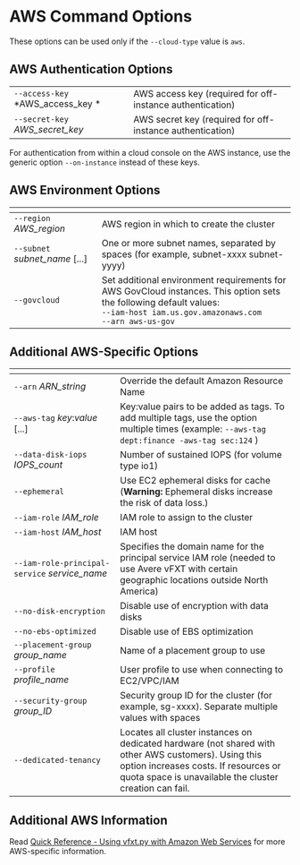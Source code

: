 # AWS Command Options

These options can be used only if the `--cloud-type` value is `aws`.

## AWS Authentication Options

| | |
| ---------- | ------------------ |
| `--access-key` *AWS_access_key *| AWS access key (required for off-instance authentication) |
| `--secret-key` *AWS_secret_key* | AWS secret key (required for off-instance authentication) |

For authentication from within a cloud console on the AWS instance, use the generic option `--on-instance` instead of these keys.  

## AWS Environment Options

| <img width=300/> | |
| ----------------------- | ------------------ |
| `--region` *AWS_region* | AWS region in which to create the cluster |
| `--subnet` *subnet_name* [...] | One or more subnet names, separated by spaces (for example, subnet-xxxx subnet-yyyy) |
| `--govcloud` | Set additional environment requirements for AWS GovCloud instances. This option sets the following default values: <br/> `--iam-host iam.us.gov.amazonaws.com` <br/> `--arn aws-us-gov` |

## Additional AWS-Specific Options

| <img width=600/> | |
| ---------- | ------------------ |
| `--arn` *ARN_string* | Override the default Amazon Resource Name  |
| `--aws-tag` *key*:*value* [...] | Key:value pairs to be added as tags. To add multiple tags, use the option multiple times (example: `--aws-tag dept:finance -aws-tag sec:124` ) |
| `--data-disk-iops` *IOPS_count* | Number of sustained IOPS (for volume type io1) |
| `--ephemeral` | Use EC2 ephemeral disks for cache (**Warning:** Ephemeral disks increase the risk of data loss.) |
| `--iam-role` *IAM_role* | IAM role to assign to the cluster |
| `--iam-host` *IAM_host* | IAM host |
| `--iam-role-principal-service` *service_name* | Specifies the domain name for the principal service IAM role (needed to use Avere vFXT with certain geographic locations outside North America) |
| `--no-disk-encryption` | Disable use of encryption with data disks |
| `--no-ebs-optimized`  | Disable use of EBS optimization |
| `--placement-group` *group_name* | Name of a placement group to use |
| `--profile` *profile_name* | User profile to use when connecting to EC2/VPC/IAM |
 `--security-group` *group_ID* | Security group ID for the cluster (for example, sg-xxxx). Separate multiple values with spaces |
| `--dedicated-tenancy`  | Locates all cluster instances on dedicated hardware (not shared with other AWS customers). Using this option increases costs. If resources or quota space is unavailable the cluster creation can fail.  |



## Additional AWS Information

Read [Quick Reference - Using vfxt.py with Amazon Web Services](aws_reference.md) for more AWS-specific information. 
